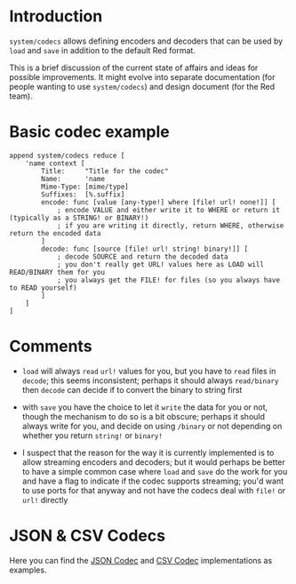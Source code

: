 # Introduction

`system/codecs` allows defining encoders and decoders that can be used by `load` and `save` in addition to the default Red format.

This is a brief discussion of the current state of affairs and ideas for possible improvements. It might evolve into separate documentation (for people wanting to use `system/codecs`) and design document (for the Red team).

# Basic codec example

```
append system/codecs reduce [
    'name context [
        Title:     "Title for the codec"
        Name:      'name
        Mime-Type: [mime/type]
        Suffixes:  [%.suffix]
        encode: func [value [any-type!] where [file! url! none!]] [
            ; encode VALUE and either write it to WHERE or return it (typically as a STRING! or BINARY!)
            ; if you are writing it directly, return WHERE, otherwise return the encoded data
        ]
        decode: func [source [file! url! string! binary!]] [
            ; decode SOURCE and return the decoded data
            ; you don't really get URL! values here as LOAD will READ/BINARY them for you
            ; you always get the FILE! for files (so you always have to READ yourself)
        ]
    ]
]
```

# Comments

* `load` will always `read` `url!` values for you, but you have to `read` files in `decode`; this seems inconsistent; perhaps it should always `read/binary` then `decode` can decide if to convert the binary to string first

* with `save` you have the choice to let it `write` the data for you or not, though the mechanism to do so is a bit obscure; perhaps it should always write for you, and decide on using `/binary` or not depending on whether you return `string!` or `binary!`

* I suspect that the reason for the way it is currently implemented is to allow streaming encoders and decoders; but it would perhaps be better to have a simple common case where `load` and `save` do the work for you and have a flag to indicate if the codec supports streaming; you'd want to use ports for that anyway and not have the codecs deal with `file!` or `url!` directly

# JSON & CSV Codecs

Here you can find the [JSON Codec](https://github.com/red/red/commit/cc74e4a5842014bcbe195d7a41f7f4c6d640dbeb) and [CSV Codec](https://github.com/red/red/pull/3981/files) implementations as examples.